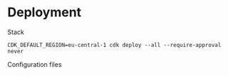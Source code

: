 # Deployment

Stack
```
CDK_DEFAULT_REGION=eu-central-1 cdk deploy --all --require-approval never
```
Configuration files
